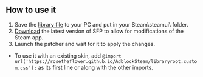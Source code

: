 ## How to use it
1. Save the [library file](libraryroot.custom.css) to your PC and put in your Steam\steamui\ folder.
1. [Download](https://github.com/PhantomGamers/SFP/releases) the latest version of SFP to allow for modifications of the Steam app.
1. Launch the patcher and wait for it to apply the changes.
- To use it with an existing skin, add `@import url('https://rosetheflower.github.io/AdblockSteam/libraryroot.custom.css');` as its first line or along with the other imports.
